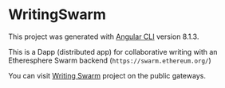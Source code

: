 # WritingSwarm

This project was generated with [Angular CLI](https://github.com/angular/angular-cli) version 8.1.3.

This is a Dapp (distributed app) for collaborative writing with an Etheresphere Swarm backend (`https://swarm.ethereum.org/`)

You can visit [Writing Swarm][] project on the public gateways.

[Writing Swarm]: https://swarm-gateways.net/bzz:/f47d20444fbef9551e53224c233f02f6ab30a746f88cf47645e5937d4e9d6369/
